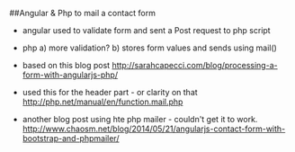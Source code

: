 ##Angular & Php to mail a contact form
- angular used to validate form and sent a Post request to php script
- php a) more validation? b) stores form values and sends using mail()

- based on this blog post 
http://sarahcapecci.com/blog/processing-a-form-with-angularjs-php/
- used this for the header part - or clarity on that
http://php.net/manual/en/function.mail.php
- another blog post using hte php mailer - couldn't get it to work.
http://www.chaosm.net/blog/2014/05/21/angularjs-contact-form-with-bootstrap-and-phpmailer/


